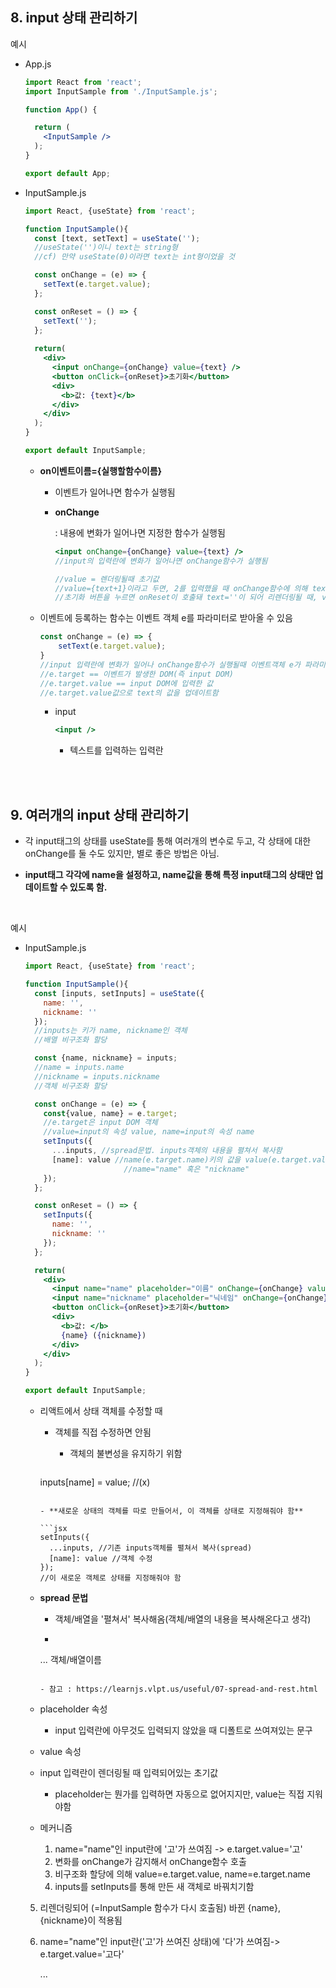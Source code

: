 ## 8. input 상태 관리하기

예시

- App.js

  ```jsx
  import React from 'react';
  import InputSample from './InputSample.js';
  
  function App() {
  
    return (
      <InputSample />
    );
  }
  
  export default App;
  ```

- InputSample.js

  ```jsx
  import React, {useState} from 'react';
  
  function InputSample(){
    const [text, setText] = useState('');
    //useState('')이니 text는 string형
    //cf) 만약 useState(0)이라면 text는 int형이었을 것
  
    const onChange = (e) => {
      setText(e.target.value);
    };
  
    const onReset = () => {
      setText('');
    };
      
    return(
      <div>
        <input onChange={onChange} value={text} />
        <button onClick={onReset}>초기화</button>
        <div>
          <b>값: {text}</b>
        </div>
      </div>
    );
  }
  
  export default InputSample;
  ```
  
  - **on이벤트이름={실행할함수이름}**
  
    - 이벤트가 일어나면 함수가 실행됨
  
    - **onChange**
  
      : 내용에 변화가 일어나면 지정한 함수가 실행됨
  
        ```jsx
        <input onChange={onChange} value={text} />
        //input의 입력란에 변화가 일어나면 onChange함수가 실행됨
        
        //value = 렌더링될때 초기값
        //value={text+1}이라고 두면, 2를 입력했을 때 onChange함수에 의해 text=2가 되어 리렌더링될 때, input의 초기값 value={2+1}이므로 '21'이 입력란에 표시됨
      //초기화 버튼을 누르면 onReset이 호출돼 text=''이 되어 리렌더링될 때, value=''이 되어 입력란이 비워짐 
        ```
  
  - 이벤트에 등록하는 함수는 이벤트 객체 e를 파라미터로 받아올 수 있음
  
    ```jsx
    const onChange = (e) => {
        setText(e.target.value);
    }
    //input 입력란에 변화가 일어나 onChange함수가 실행될때 이벤트객체 e가 파라미터로 넘어감
    //e.target == 이벤트가 발생한 DOM(즉 input DOM)
    //e.target.value == input DOM에 입력한 값
    //e.target.value값으로 text의 값을 업데이트함
    ```
  
  
    - input
  
      ```jsx
      <input />
      ```
  
      - 텍스트를 입력하는 입력란

<br>

<br>

## 9. 여러개의 input 상태 관리하기

- 각 input태그의 상태를 useState를 통해 여러개의 변수로 두고, 각 상태에 대한 onChange를 둘 수도 있지만, 별로 좋은 방법은 아님.

- **input태그 각각에 name을 설정하고, name값을 통해 특정 input태그의 상태만 업데이트할 수 있도록 함.**

<br>

예시

- InputSample.js

  ```jsx
  import React, {useState} from 'react';
  
  function InputSample(){
    const [inputs, setInputs] = useState({
      name: '',
      nickname: ''
    });
    //inputs는 키가 name, nickname인 객체
    //배열 비구조화 할당
  
    const {name, nickname} = inputs;
    //name = inputs.name
    //nickname = inputs.nickname
    //객체 비구조화 할당
  
    const onChange = (e) => {
      const{value, name} = e.target;
      //e.target은 input DOM 객체
      //value=input의 속성 value, name=input의 속성 name
      setInputs({
        ...inputs, //spread문법. inputs객체의 내용을 펼쳐서 복사함
        [name]: value //name(e.target.name)키의 값을 value(e.target.value)로 함
        				//name="name" 혹은 "nickname"
      });
    };
  
    const onReset = () => {
      setInputs({
        name: '',
        nickname: ''
      });
    };
  
    return(
      <div>
        <input name="name" placeholder="이름" onChange={onChange} value={name} />
        <input name="nickname" placeholder="닉네임" onChange={onChange} value={nickname} />
        <button onClick={onReset}>초기화</button>
        <div>
          <b>값: </b>
          {name} ({nickname})
        </div>
      </div>
    );
  }
  
  export default InputSample;
  ```

  - 리액트에서 상태 객체를 수정할 때

    - 객체를 직접 수정하면 안됨

      - 객체의 불변성을 유지하기 위함
  
      ```jsx
    inputs[name] = value; //(x)
      ```

    - **새로운 상태의 객체를 따로 만들어서, 이 객체를 상태로 지정해줘야 함**
  
      ```jsx
      setInputs({
        ...inputs, //기존 inputs객체를 펼쳐서 복사(spread)
        [name]: value //객체 수정
      });
    //이 새로운 객체로 상태를 지정해줘야 함
      ```

  - **spread 문법**

    - 객체/배열을 '펼쳐서' 복사해옴(객체/배열의 내용을 복사해온다고 생각)
  
    - ```jsx
    ... 객체/배열이름
      ```

    - 참고 : https://learnjs.vlpt.us/useful/07-spread-and-rest.html

  - placeholder 속성

    - input 입력란에 아무것도 입력되지 않았을 때 디폴트로 쓰여져있는 문구

  - value 속성
  
  - input 입력란이 렌더링될 때 입력되어있는 초기값
    - placeholder는 뭔가를 입력하면 자동으로 없어지지만, value는 직접 지워야함

  - 메커니즘
  
    1. name="name"인 input란에 '고'가 쓰여짐 -> e.target.value='고'
    2. 변화를 onChange가 감지해서 onChange함수 호출
    3. 비구조화 할당에 의해 value=e.target.value, name=e.target.name
    4. inputs를 setInputs를 통해 만든 새 객체로 바꿔치기함
  5. 리렌더링되어 (=InputSample 함수가 다시 호출됨) 바뀐 {name}, {nickname}이 적용됨
    6. name="name"인 input란('고'가 쓰여진 상태)에 '다'가 쓰여짐-> e.target.value='고다'
  
       ...